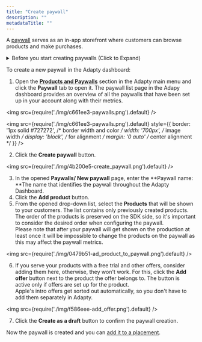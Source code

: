 ```yaml
---
title: "Create paywall"
description: ""
metadataTitle: ""
---
```


A [paywall](paywalls) serves as an in-app storefront where customers can browse products and make purchases.

<details>
   <summary>Before you start creating paywalls (Click to Expand)</summary>

   1. [Create at least one product](create-product).
2. (optional) [Create offer](create-offer).
</details>

To create a new paywall in the Adapty dashboard:

1. Open the [**Products and Paywalls**](https://app.adapty.io/paywalls) section in the Adapty main menu and click the **Paywall** tab to open it. The paywall list page in the Adapy dashboard provides an overview of all the paywalls that have been set up in your account along with their metrics.


<img
  src={require('./img/c661ee3-paywalls.png').default}
/>

<img
  src={require('./img/c661ee3-paywalls.png').default}
  style={{
    border: '1px solid #727272', /* border width and color */
    width: '700px', /* image width */
    display: 'block', /* for alignment */
    margin: '0 auto' /* center alignment */
  }}
/>




2. Click the **Create paywall** button.


<img
  src={require('./img/4b200e5-create_paywall.png').default}
/>





3. In the opened **Paywalls/ New paywall** page, enter the **Paywall name: **The name that identifies the paywall throughout the Adapty Dashboard.
4. Click the **Add product** button.
5. From the opened drop-down list, select the **Products** that will be shown to your customers. The list contains only previously created products. The order of the products is preserved on the SDK side, so it's important to consider the desired order when configuring the paywall.  
   Please note that after your paywall will get shown on the production at least once it will be impossible to change the products on the paywall as this may affect the paywall metrics. 


<img
  src={require('./img/0479b51-ad_product_to_paywall.png').default}
/>





6. If you serve your products with a free trial and other offers, consider adding them here, otherwise, they won't work. For this, click the **Add offer** button next to the product the offer belongs to. The button is active only if offers are set up for the product.  
   Apple's intro offers get sorted out automatically, so you don't have to add them separately in Adapty. 


<img
  src={require('./img/f586eee-add_offer.png').default}
/>





7. Click the **Create as a draft** button to confirm the paywall creation.

Now the paywall is created and you can [add it to a placement](add-audience-paywall-ab-test).